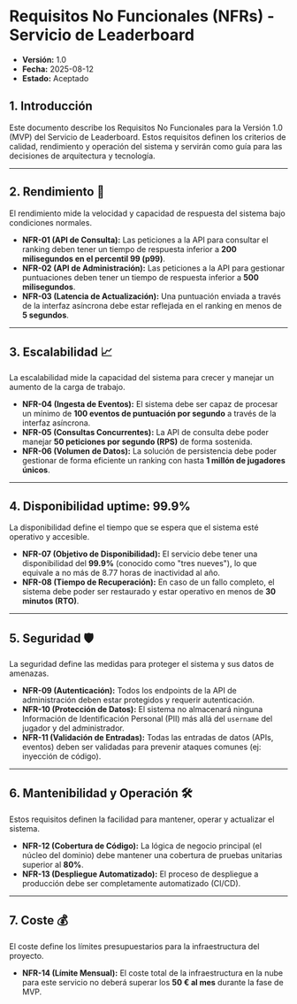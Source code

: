 # Requisitos No Funcionales (NFRs) - Servicio de Leaderboard

- **Versión:** 1.0
- **Fecha:** 2025-08-12
- **Estado:** Aceptado

## 1. Introducción

Este documento describe los Requisitos No Funcionales para la Versión 1.0 (MVP) del Servicio de Leaderboard. Estos requisitos definen los criterios de calidad, rendimiento y operación del sistema y servirán como guía para las decisiones de arquitectura y tecnología.

---

## 2. Rendimiento 🚀

El rendimiento mide la velocidad y capacidad de respuesta del sistema bajo condiciones normales.

* **NFR-01 (API de Consulta):** Las peticiones a la API para consultar el ranking deben tener un tiempo de respuesta inferior a **200 milisegundos en el percentil 99 (p99)**.
* **NFR-02 (API de Administración):** Las peticiones a la API para gestionar puntuaciones deben tener un tiempo de respuesta inferior a **500 milisegundos**.
* **NFR-03 (Latencia de Actualización):** Una puntuación enviada a través de la interfaz asíncrona debe estar reflejada en el ranking en menos de **5 segundos**.

---

## 3. Escalabilidad 📈

La escalabilidad mide la capacidad del sistema para crecer y manejar un aumento de la carga de trabajo.

* **NFR-04 (Ingesta de Eventos):** El sistema debe ser capaz de procesar un mínimo de **100 eventos de puntuación por segundo** a través de la interfaz asíncrona.
* **NFR-05 (Consultas Concurrentes):** La API de consulta debe poder manejar **50 peticiones por segundo (RPS)** de forma sostenida.
* **NFR-06 (Volumen de Datos):** La solución de persistencia debe poder gestionar de forma eficiente un ranking con hasta **1 millón de jugadores únicos**.

---

## 4. Disponibilidad  uptime: 99.9%

La disponibilidad define el tiempo que se espera que el sistema esté operativo y accesible.

* **NFR-07 (Objetivo de Disponibilidad):** El servicio debe tener una disponibilidad del **99.9%** (conocido como "tres nueves"), lo que equivale a no más de 8.77 horas de inactividad al año.
* **NFR-08 (Tiempo de Recuperación):** En caso de un fallo completo, el sistema debe poder ser restaurado y estar operativo en menos de **30 minutos (RTO)**.

---

## 5. Seguridad 🛡️

La seguridad define las medidas para proteger el sistema y sus datos de amenazas.

* **NFR-09 (Autenticación):** Todos los endpoints de la API de administración deben estar protegidos y requerir autenticación.
* **NFR-10 (Protección de Datos):** El sistema no almacenará ninguna Información de Identificación Personal (PII) más allá del `username` del jugador y del administrador.
* **NFR-11 (Validación de Entradas):** Todas las entradas de datos (APIs, eventos) deben ser validadas para prevenir ataques comunes (ej: inyección de código).

---

## 6. Mantenibilidad y Operación 🛠️

Estos requisitos definen la facilidad para mantener, operar y actualizar el sistema.

* **NFR-12 (Cobertura de Código):** La lógica de negocio principal (el núcleo del dominio) debe mantener una cobertura de pruebas unitarias superior al **80%**.
* **NFR-13 (Despliegue Automatizado):** El proceso de despliegue a producción debe ser completamente automatizado (CI/CD).

---

## 7. Coste 💰

El coste define los límites presupuestarios para la infraestructura del proyecto.

* **NFR-14 (Límite Mensual):** El coste total de la infraestructura en la nube para este servicio no deberá superar los **50 € al mes** durante la fase de MVP.